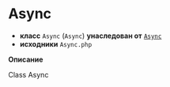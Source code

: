 # Async

- **класс** `Async` (`Async`) **унаследован от** [`Async`](https://github.com/jphp-compiler/develnext/blob/master/dn-app-framework/api-docs/classes/facade/Async.ru.md)
- **исходники** `Async.php`

**Описание**

Class Async